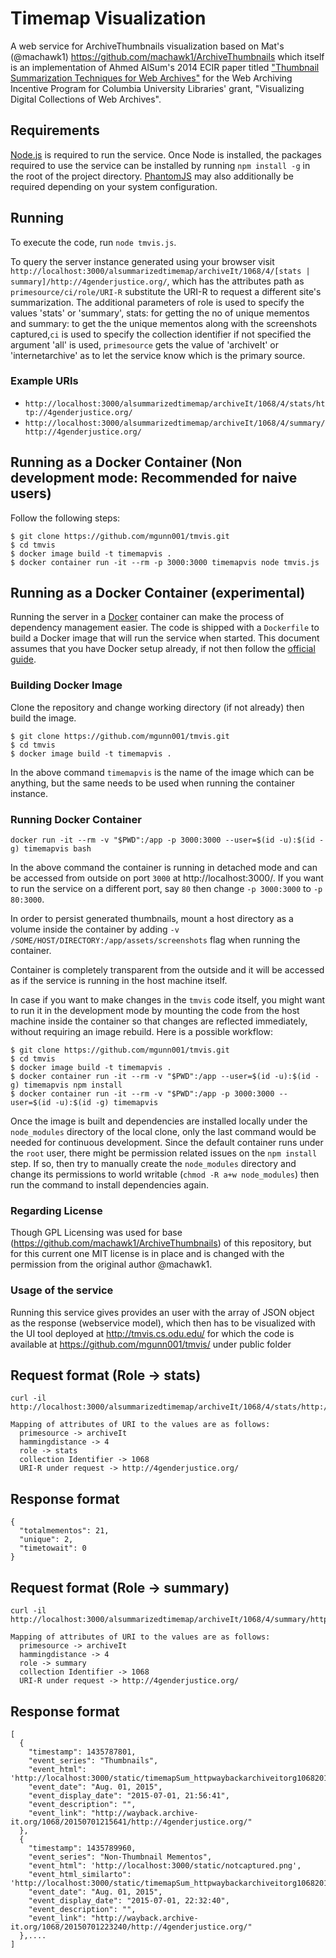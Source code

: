 # Timemap Visualization

A web service for ArchiveThumbnails visualization based on Mat's (@machawk1) https://github.com/machawk1/ArchiveThumbnails which itself is an implementation of Ahmed AlSum's 2014 ECIR paper titled ["Thumbnail Summarization Techniques for Web
Archives"](http://www.cs.odu.edu/~mln/pubs/ecir-2014/ecir-2014.pdf) for the Web Archiving Incentive Program for Columbia University Libraries' grant, "Visualizing Digital Collections of Web Archives".


## Requirements

[Node.js](https://nodejs.org/) is required to run the service. Once Node is installed, the packages required to use the service can be installed by running `npm install -g` in the root of the project directory. [PhantomJS](http://phantomjs.org/) may also additionally be required depending on your system configuration.

## Running

To execute the code, run `node tmvis.js`.

To query the server instance generated using your browser visit `http://localhost:3000/alsummarizedtimemap/archiveIt/1068/4/[stats | summary]/http://4genderjustice.org/`, which has the attributes path as `primesource/ci/role/URI-R` substitute the URI-R to request a different site's summarization. The additional parameters of role is used to specify the values 'stats' or 'summary', stats: for getting the no of unique mementos and summary: to get the the unique mementos along with the screenshots captured,`ci` is used to specify the collection identifier if not specified the argument 'all' is used, `primesource` gets the value of 'archiveIt' or 'internetarchive' as to let the service know which is the primary source.

### Example URIs

* `http://localhost:3000/alsummarizedtimemap/archiveIt/1068/4/stats/http://4genderjustice.org/`
* `http://localhost:3000/alsummarizedtimemap/archiveIt/1068/4/summary/http://4genderjustice.org/`


## Running as a Docker Container (Non development mode: Recommended for naive users)
Follow the following steps:
```
$ git clone https://github.com/mgunn001/tmvis.git
$ cd tmvis
$ docker image build -t timemapvis .
$ docker container run -it --rm -p 3000:3000 timemapvis node tmvis.js
```


## Running as a Docker Container (experimental)

Running the server in a [Docker](https://www.docker.com/) container can make the process of dependency management easier. The code is shipped with a `Dockerfile` to build a Docker image that will run the service when started. This document assumes that you have Docker setup already, if not then follow the [official guide](https://docs.docker.com/installation/).

### Building Docker Image
Clone the repository and change working directory (if not already) then build the image.

```
$ git clone https://github.com/mgunn001/tmvis.git
$ cd tmvis
$ docker image build -t timemapvis .
```

In the above command `timemapvis` is the name of the image which can be anything, but the same needs to be used when running the container instance.

### Running Docker Container
```
docker run -it --rm -v "$PWD":/app -p 3000:3000 --user=$(id -u):$(id -g) timemapvis bash

```

In the above command the container is running in detached mode and can be accessed from outside on port `3000` at http://localhost:3000/. If you want to run the service on a different port, say `80` then change `-p 3000:3000` to `-p 80:3000`.

In order to persist generated thumbnails, mount a host directory as a volume inside the container by adding `-v /SOME/HOST/DIRECTORY:/app/assets/screenshots` flag when running the container.

Container is completely transparent from the outside and it will be accessed as if the service is running in the host machine itself.

In case if you want to make changes in the `tmvis` code itself, you might want to run it in the development mode by mounting the code from the host machine inside the container so that changes are reflected immediately, without requiring an image rebuild. Here is a possible workflow:

```
$ git clone https://github.com/mgunn001/tmvis.git
$ cd tmvis
$ docker image build -t timemapvis .
$ docker container run -it --rm -v "$PWD":/app --user=$(id -u):$(id -g) timemapvis npm install
$ docker container run -it --rm -v "$PWD":/app -p 3000:3000 --user=$(id -u):$(id -g) timemapvis
```

Once the image is built and dependencies are installed locally under the `node_modules` directory of the local clone, only the last command would be needed for continuous development. Since the default container runs under the `root` user, there might be permission related issues on the `npm install` step. If so, then try to manually create the `node_modules` directory and change its permissions to world writable (`chmod -R a+w node_modules`) then run the command to install dependencies again.


### Regarding License

Though GPL Licensing was used for base (https://github.com/machawk1/ArchiveThumbnails) of this repository, but for this current one MIT license is in place and is changed with the permission from the original author @machawk1.


### Usage of the service

Running this service gives provides an user with the array of JSON object as the response (webservice model), which then has to be visualized with the UI tool deployed at http://tmvis.cs.odu.edu/ for which the code is available at https://github.com/mgunn001/tmvis/ under public folder


## Request format (Role -> stats)
```
curl -il http://localhost:3000/alsummarizedtimemap/archiveIt/1068/4/stats/http://4genderjustice.org/

Mapping of attributes of URI to the values are as follows:
  primesource -> archiveIt
  hammingdistance -> 4
  role -> stats
  collection Identifier -> 1068
  URI-R under request -> http://4genderjustice.org/
```

## Response format
```
{
  "totalmementos": 21,
  "unique": 2,
  "timetowait": 0
}
```

## Request format (Role -> summary)
```
curl -il http://localhost:3000/alsummarizedtimemap/archiveIt/1068/4/summary/http://4genderjustice.org/

Mapping of attributes of URI to the values are as follows:
  primesource -> archiveIt
  hammingdistance -> 4
  role -> summary
  collection Identifier -> 1068
  URI-R under request -> http://4genderjustice.org/
```

## Response format
```
[
  {
    "timestamp": 1435787801,
    "event_series": "Thumbnails",
    "event_html": 'http://localhost:3000/static/timemapSum_httpwaybackarchiveitorg106820150701215641http4genderjusticeorg.png',
    "event_date": "Aug. 01, 2015",
    "event_display_date": "2015-07-01, 21:56:41",
    "event_description": "",
    "event_link": "http://wayback.archive-it.org/1068/20150701215641/http://4genderjustice.org/"
  },
  {
    "timestamp": 1435789960,
    "event_series": "Non-Thumbnail Mementos",
    "event_html": 'http://localhost:3000/static/notcaptured.png',
    "event_html_similarto": 'http://localhost:3000/static/timemapSum_httpwaybackarchiveitorg106820150701215641http4genderjusticeorg.png',
    "event_date": "Aug. 01, 2015",
    "event_display_date": "2015-07-01, 22:32:40",
    "event_description": "",
    "event_link": "http://wayback.archive-it.org/1068/20150701223240/http://4genderjustice.org/"
  },....
]
```
